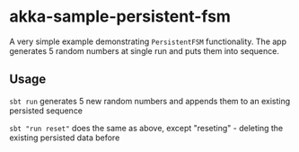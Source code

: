 # akka-sample-persistent-fsm

A very simple example demonstrating ```PersistentFSM``` functionality. The app generates 5 random numbers at single run and puts them into sequence.

## Usage

```sbt run```
generates 5 new random numbers and appends them to an existing persisted sequence

```sbt "run reset"```
does the same as above, except "reseting" - deleting the existing persisted data before